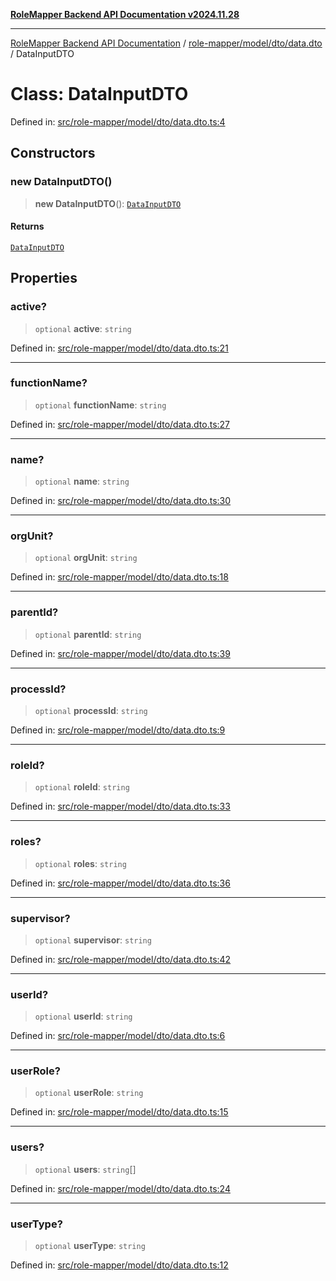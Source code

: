 [**RoleMapper Backend API Documentation v2024.11.28**](../../../../../README.md)

***

[RoleMapper Backend API Documentation](../../../../../modules.md) / [role-mapper/model/dto/data.dto](../README.md) / DataInputDTO

# Class: DataInputDTO

Defined in: [src/role-mapper/model/dto/data.dto.ts:4](https://github.com/FlowCraft-AG/RoleMapper/blob/8da0bd78326e48681af59eedcf5fc8f5e650849b/backend/src/role-mapper/model/dto/data.dto.ts#L4)

## Constructors

### new DataInputDTO()

> **new DataInputDTO**(): [`DataInputDTO`](DataInputDTO.md)

#### Returns

[`DataInputDTO`](DataInputDTO.md)

## Properties

### active?

> `optional` **active**: `string`

Defined in: [src/role-mapper/model/dto/data.dto.ts:21](https://github.com/FlowCraft-AG/RoleMapper/blob/8da0bd78326e48681af59eedcf5fc8f5e650849b/backend/src/role-mapper/model/dto/data.dto.ts#L21)

***

### functionName?

> `optional` **functionName**: `string`

Defined in: [src/role-mapper/model/dto/data.dto.ts:27](https://github.com/FlowCraft-AG/RoleMapper/blob/8da0bd78326e48681af59eedcf5fc8f5e650849b/backend/src/role-mapper/model/dto/data.dto.ts#L27)

***

### name?

> `optional` **name**: `string`

Defined in: [src/role-mapper/model/dto/data.dto.ts:30](https://github.com/FlowCraft-AG/RoleMapper/blob/8da0bd78326e48681af59eedcf5fc8f5e650849b/backend/src/role-mapper/model/dto/data.dto.ts#L30)

***

### orgUnit?

> `optional` **orgUnit**: `string`

Defined in: [src/role-mapper/model/dto/data.dto.ts:18](https://github.com/FlowCraft-AG/RoleMapper/blob/8da0bd78326e48681af59eedcf5fc8f5e650849b/backend/src/role-mapper/model/dto/data.dto.ts#L18)

***

### parentId?

> `optional` **parentId**: `string`

Defined in: [src/role-mapper/model/dto/data.dto.ts:39](https://github.com/FlowCraft-AG/RoleMapper/blob/8da0bd78326e48681af59eedcf5fc8f5e650849b/backend/src/role-mapper/model/dto/data.dto.ts#L39)

***

### processId?

> `optional` **processId**: `string`

Defined in: [src/role-mapper/model/dto/data.dto.ts:9](https://github.com/FlowCraft-AG/RoleMapper/blob/8da0bd78326e48681af59eedcf5fc8f5e650849b/backend/src/role-mapper/model/dto/data.dto.ts#L9)

***

### roleId?

> `optional` **roleId**: `string`

Defined in: [src/role-mapper/model/dto/data.dto.ts:33](https://github.com/FlowCraft-AG/RoleMapper/blob/8da0bd78326e48681af59eedcf5fc8f5e650849b/backend/src/role-mapper/model/dto/data.dto.ts#L33)

***

### roles?

> `optional` **roles**: `string`

Defined in: [src/role-mapper/model/dto/data.dto.ts:36](https://github.com/FlowCraft-AG/RoleMapper/blob/8da0bd78326e48681af59eedcf5fc8f5e650849b/backend/src/role-mapper/model/dto/data.dto.ts#L36)

***

### supervisor?

> `optional` **supervisor**: `string`

Defined in: [src/role-mapper/model/dto/data.dto.ts:42](https://github.com/FlowCraft-AG/RoleMapper/blob/8da0bd78326e48681af59eedcf5fc8f5e650849b/backend/src/role-mapper/model/dto/data.dto.ts#L42)

***

### userId?

> `optional` **userId**: `string`

Defined in: [src/role-mapper/model/dto/data.dto.ts:6](https://github.com/FlowCraft-AG/RoleMapper/blob/8da0bd78326e48681af59eedcf5fc8f5e650849b/backend/src/role-mapper/model/dto/data.dto.ts#L6)

***

### userRole?

> `optional` **userRole**: `string`

Defined in: [src/role-mapper/model/dto/data.dto.ts:15](https://github.com/FlowCraft-AG/RoleMapper/blob/8da0bd78326e48681af59eedcf5fc8f5e650849b/backend/src/role-mapper/model/dto/data.dto.ts#L15)

***

### users?

> `optional` **users**: `string`[]

Defined in: [src/role-mapper/model/dto/data.dto.ts:24](https://github.com/FlowCraft-AG/RoleMapper/blob/8da0bd78326e48681af59eedcf5fc8f5e650849b/backend/src/role-mapper/model/dto/data.dto.ts#L24)

***

### userType?

> `optional` **userType**: `string`

Defined in: [src/role-mapper/model/dto/data.dto.ts:12](https://github.com/FlowCraft-AG/RoleMapper/blob/8da0bd78326e48681af59eedcf5fc8f5e650849b/backend/src/role-mapper/model/dto/data.dto.ts#L12)
